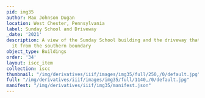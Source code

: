 ```yaml
---
pid: img35
author: Max Johnson Dugan
location: West Chester, Pennsylvania
label: Sunday School and Driveway
_date: '2021'
description: A view of the Sunday School building and the driveway that leads up to
  it from the southern boundary
object_type: Buildings
order: '34'
layout: iscc_item
collection: iscc
thumbnail: "/img/derivatives/iiif/images/img35/full/250,/0/default.jpg"
full: "/img/derivatives/iiif/images/img35/full/1140,/0/default.jpg"
manifest: "/img/derivatives/iiif/img35/manifest.json"
---
```

